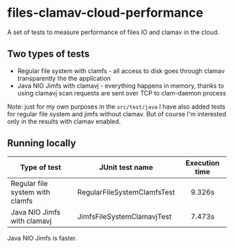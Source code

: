 # files-clamav-cloud-performance
A set of tests to measure performance of files IO and clamav in the cloud.

## Two types of tests

* Regular file system with clamfs - all access to disk goes through clamav transparently the the application
* Java NIO Jimfs with clamavj - everything happens in memory, thanks to using clamavj scan requests are sent over TCP to clam-daemon process

Note: just for my own purposes in the `src/test/java` I have also added tests for regular file system and jimfs without clamav. But of course I'm interested only in the results with clamav enabled.

## Running locally

Type of test | JUnit test name | Execution time
--- | --- | :---: 
Regular file system with clamfs | RegularFileSystemClamfsTest | 9.326s
Java NIO Jimfs with clamavj | JimfsFileSystemClamavjTest | 7.473s

Java NIO Jimfs is faster.

